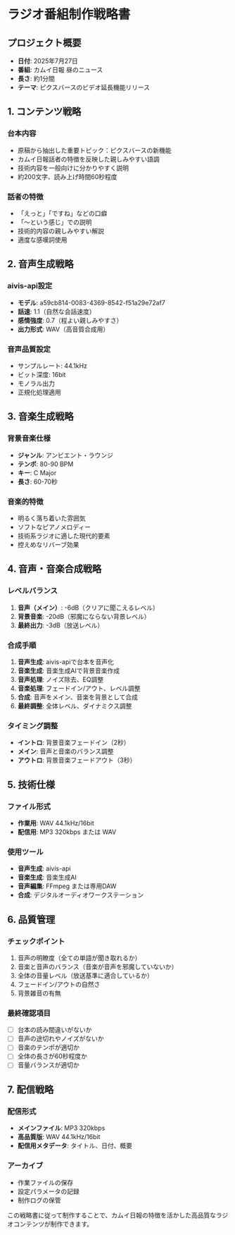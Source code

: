 # ラジオ番組制作戦略書

## プロジェクト概要
- **日付**: 2025年7月27日
- **番組**: カムイ日報 昼のニュース
- **長さ**: 約1分間
- **テーマ**: ピクスバースのビデオ延長機能リリース

## 1. コンテンツ戦略

### 台本内容
- 原稿から抽出した重要トピック：ピクスバースの新機能
- カムイ日報話者の特徴を反映した親しみやすい語調
- 技術内容を一般向けに分かりやすく説明
- 約200文字、読み上げ時間60秒程度

### 話者の特徴
- 「えっと」「ですね」などの口癖
- 「〜という感じ」での説明
- 技術的内容の親しみやすい解説
- 適度な感嘆詞使用

## 2. 音声生成戦略

### aivis-api設定
- **モデル**: a59cb814-0083-4369-8542-f51a29e72af7
- **話速**: 1.1（自然な会話速度）
- **感情強度**: 0.7（程よい親しみやすさ）
- **出力形式**: WAV（高音質合成用）

### 音声品質設定
- サンプルレート: 44.1kHz
- ビット深度: 16bit
- モノラル出力
- 正規化処理適用

## 3. 音楽生成戦略

### 背景音楽仕様
- **ジャンル**: アンビエント・ラウンジ
- **テンポ**: 80-90 BPM
- **キー**: C Major
- **長さ**: 60-70秒

### 音楽的特徴
- 明るく落ち着いた雰囲気
- ソフトなピアノメロディー
- 技術系ラジオに適した現代的要素
- 控えめなリバーブ効果

## 4. 音声・音楽合成戦略

### レベルバランス
1. **音声（メイン）**: -6dB（クリアに聞こえるレベル）
2. **背景音楽**: -20dB（邪魔にならない背景レベル）
3. **最終出力**: -3dB（放送レベル）

### 合成手順
1. **音声生成**: aivis-apiで台本を音声化
2. **音楽生成**: 音楽生成AIで背景音楽作成
3. **音声処理**: ノイズ除去、EQ調整
4. **音楽処理**: フェードイン/アウト、レベル調整
5. **合成**: 音声をメイン、音楽を背景として合成
6. **最終調整**: 全体レベル、ダイナミクス調整

### タイミング調整
- **イントロ**: 背景音楽フェードイン（2秒）
- **メイン**: 音声と音楽のバランス調整
- **アウトロ**: 背景音楽フェードアウト（3秒）

## 5. 技術仕様

### ファイル形式
- **作業用**: WAV 44.1kHz/16bit
- **配信用**: MP3 320kbps または WAV

### 使用ツール
- **音声生成**: aivis-api
- **音楽生成**: 音楽生成AI
- **音声編集**: FFmpeg または専用DAW
- **合成**: デジタルオーディオワークステーション

## 6. 品質管理

### チェックポイント
1. 音声の明瞭度（全ての単語が聞き取れるか）
2. 音楽と音声のバランス（音楽が音声を邪魔していないか）
3. 全体の音量レベル（放送基準に適合しているか）
4. フェードイン/アウトの自然さ
5. 背景雑音の有無

### 最終確認項目
- [ ] 台本の読み間違いがないか
- [ ] 音声の途切れやノイズがないか
- [ ] 音楽のテンポが適切か
- [ ] 全体の長さが60秒程度か
- [ ] 音量バランスが適切か

## 7. 配信戦略

### 配信形式
- **メインファイル**: MP3 320kbps
- **高品質版**: WAV 44.1kHz/16bit
- **配信用メタデータ**: タイトル、日付、概要

### アーカイブ
- 作業ファイルの保存
- 設定パラメータの記録
- 制作ログの保管

この戦略書に従って制作することで、カムイ日報の特徴を活かした高品質なラジオコンテンツが制作できます。